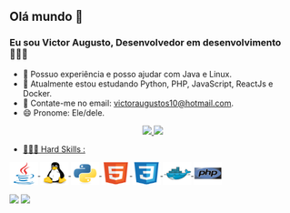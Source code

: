 ## Olá mundo 👋
### Eu sou Victor Augusto, Desenvolvedor em desenvolvimento 👨🏽‍💻

- 🧪 Possuo experiência e posso ajudar com Java e Linux.
- 🌱 Atualmente estou estudando Python, PHP, JavaScript, ReactJs e Docker.
- 💬 Contate-me no email: victoraugustos10@hotmail.com.
- 😄 Pronome: Ele/dele.

<div align="center">
  <a href="https://github.com/VictorSantos567">
  <img height="180em" src="https://github-readme-stats.vercel.app/api?username=VictorSantos567&show_icons=true&theme=darcula&include_all_commits=true&count_private=true"/>
  <img height="180em" src="https://github-readme-stats.vercel.app/api/top-langs/?username=VictorSantos567&layout=compact&langs_count=7&theme=darcula"/>
</div>
 
 - 🧙🏽‍♂️ Hard Skills : 
<div style="display: inline_block">
  <img align="center" alt="Victor-Java" height="40" width="50" src="https://raw.githubusercontent.com/devicons/devicon/master/icons/java/java-original.svg">
  <img align="center" alt="Victor-Linux" height="40" width="50" src="https://raw.githubusercontent.com/devicons/devicon/master/icons/linux/linux-original.svg">
  <img align="center" alt="Victor-Python" height="40" width="50" src="https://raw.githubusercontent.com/devicons/devicon/master/icons/python/python-original.svg">
  <img align="center" alt="Victor-HTML" height="40" width="50" src="https://raw.githubusercontent.com/devicons/devicon/master/icons/html5/html5-original.svg">
  <img align="center" alt="Victor-CSS" height="40" width="50" src="https://raw.githubusercontent.com/devicons/devicon/master/icons/css3/css3-original.svg">
  <img align="center" alt="Victor-Docker" height="40" width="50" src="https://raw.githubusercontent.com/devicons/devicon/master/icons/docker/docker-original.svg">
  <img align="center" alt="Victor-PHP" height="40" width="50" src="https://raw.githubusercontent.com/devicons/devicon/master/icons/php/php-original.svg">
</div>

  <br>

<div> 
<a href="https://www.linkedin.com/in/victor-augusto-dos-santos-6b3893136" target="_blank"><img src="https://img.shields.io/badge/-LinkedIn-%230077B5?style=for-the-badge&logo=linkedin&logoColor=white" target="_blank"></a> 
  <a href="mailto:victoraugustos10@hotmail.com" target="_blank"><img src="https://img.shields.io/badge/Microsoft_Outlook-0078D4?style=for-the-badge&logo=microsoft-outlook&logoColor=white" target="_blank"></a> 
  
</div>
  
